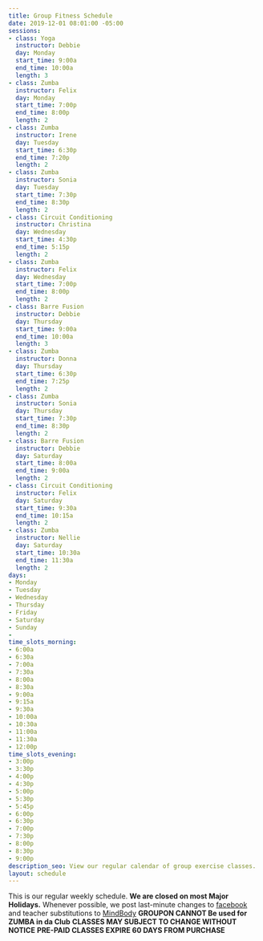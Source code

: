 ```yaml
---
title: Group Fitness Schedule
date: 2019-12-01 08:01:00 -05:00
sessions:
- class: Yoga
  instructor: Debbie
  day: Monday
  start_time: 9:00a
  end_time: 10:00a
  length: 3
- class: Zumba
  instructor: Felix
  day: Monday
  start_time: 7:00p
  end_time: 8:00p
  length: 2
- class: Zumba
  instructor: Irene
  day: Tuesday
  start_time: 6:30p
  end_time: 7:20p
  length: 2
- class: Zumba
  instructor: Sonia
  day: Tuesday
  start_time: 7:30p
  end_time: 8:30p
  length: 2
- class: Circuit Conditioning
  instructor: Christina
  day: Wednesday
  start_time: 4:30p
  end_time: 5:15p
  length: 2
- class: Zumba
  instructor: Felix
  day: Wednesday
  start_time: 7:00p
  end_time: 8:00p
  length: 2
- class: Barre Fusion
  instructor: Debbie
  day: Thursday
  start_time: 9:00a
  end_time: 10:00a
  length: 3
- class: Zumba
  instructor: Donna
  day: Thursday
  start_time: 6:30p
  end_time: 7:25p
  length: 2
- class: Zumba
  instructor: Sonia
  day: Thursday
  start_time: 7:30p
  end_time: 8:30p
  length: 2
- class: Barre Fusion
  instructor: Debbie
  day: Saturday
  start_time: 8:00a
  end_time: 9:00a
  length: 2
- class: Circuit Conditioning
  instructor: Felix
  day: Saturday
  start_time: 9:30a
  end_time: 10:15a
  length: 2
- class: Zumba
  instructor: Nellie
  day: Saturday
  start_time: 10:30a
  end_time: 11:30a
  length: 2
days:
- Monday
- Tuesday
- Wednesday
- Thursday
- Friday
- Saturday
- Sunday
- 
time_slots_morning:
- 6:00a
- 6:30a
- 7:00a
- 7:30a
- 8:00a
- 8:30a
- 9:00a
- 9:15a
- 9:30a
- 10:00a
- 10:30a
- 11:00a
- 11:30a
- 12:00p
time_slots_evening:
- 3:00p
- 3:30p
- 4:00p
- 4:30p
- 5:00p
- 5:30p
- 5:45p
- 6:00p
- 6:30p
- 7:00p
- 7:30p
- 8:00p
- 8:30p
- 9:00p
description_seo: View our regular calendar of group exercise classes.
layout: schedule
---
```


This is our regular weekly schedule.
 ****We are closed on most Major Holidays.**** 
Whenever possible, we post last-minute changes to [facebook](https://www.facebook.com/Shapeitupfitnessandnutrition) and teacher substitutions to [MindBody](https://clients.mindbodyonline.com/classic/home?studioid=112719)
**GROUPON CANNOT Be used for ZUMBA in da Club**
**CLASSES MAY SUBJECT TO CHANGE WITHOUT NOTICE**
**PRE-PAID CLASSES EXPIRE 60 DAYS FROM PURCHASE**